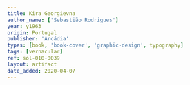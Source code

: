 ```yaml
---
title: Kira Georgievna
author_name: ['Sebastião Rodrigues']
year: y1963
origin: Portugal
publisher: 'Arcádia'
types: [book, 'book-cover', 'graphic-design', typography]
tags: [vernacular]
ref: sol-010-0039
layout: artifact
date_added: 2020-04-07
---
```

